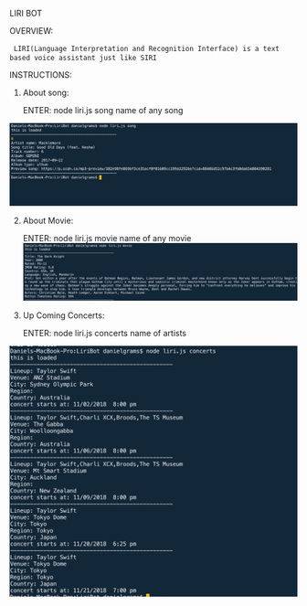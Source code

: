 LIRI BOT

OVERVIEW:

     LIRI(Language Interpretation and Recognition Interface) is a text based voice assistant just like SIRI 

INSTRUCTIONS:

1. About song:

    ENTER:  node liri.js   song    name of any song

![alt text](./images/1.png)


2. About Movie:

    ENTER:  node liri.js    movie   name of any movie
![alt text](./images/2.png)

3. Up Coming Concerts:

    ENTER:  node liri.js   concerts    name of artists

![alt text](./images/3.png)